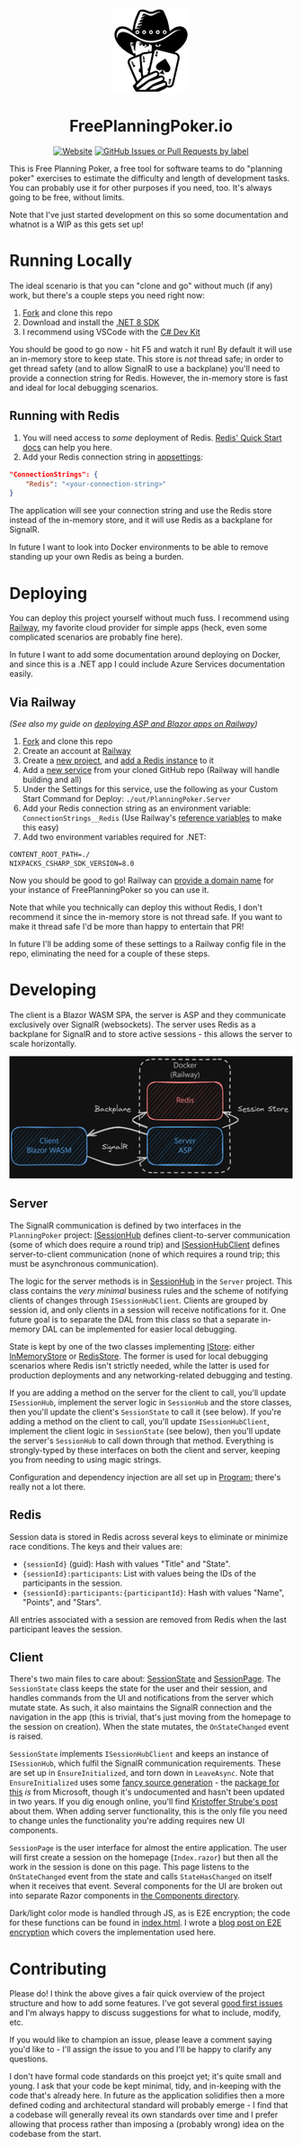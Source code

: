 <div align="center">
  <img src="https://raw.githubusercontent.com/IanWold/PlanningPoker/main/logo.png" height="150">
  <h1>FreePlanningPoker.io</h1>
  <a href="https://freeplanningpoker.io"><img alt="Website" src="https://img.shields.io/website?url=https%3A%2F%2Ffreeplanningpoker.io&style=flat-square"></a>
  <a href="https://github.com/IanWold/PlanningPoker/issues?q=is%3Aopen+is%3Aissue+label%3A%22good+first+issue%22"><img alt="GitHub Issues or Pull Requests by label" src="https://img.shields.io/github/issues/ianwold/planningpoker/good%20first%20issue?style=flat-square"></a>
</div>

This is Free Planning Poker, a free tool for software teams to do "planning poker" exercises to estimate the difficulty and length of development tasks. You can probably use it for other purposes if you need, too. It's always going to be free, without limits.

Note that I've just started development on this so some documentation and whatnot is a WIP as this gets set up!

# Running Locally

The ideal scenario is that you can "clone and go" without much (if any) work, but there's a couple steps you need right now:

1. [Fork](https://github.com/IanWold/PlanningPoker/fork) and clone this repo
2. Download and install the [.NET 8 SDK](https://dotnet.microsoft.com/en-us/download/dotnet/8.0)
3. I recommend using VSCode with the [C# Dev Kit](https://marketplace.visualstudio.com/items?itemName=ms-dotnettools.csdevkit&WT.mc_id=dotnet-35129-website)

You should be good to go now - hit F5 and watch it run! By default it will use an in-memory store to keep state. This store is _not_ thread safe; in order to get thread safety (and to allow SignalR to use a backplane) you'll need to provide a connection string for Redis. However, the in-memory store is fast and ideal for local debugging scenarios.

## Running with Redis

1. You will need access to _some_ deployment of Redis. [Redis' Quick Start docs](https://redis.io/docs/latest/get-started/) can help you here.
2. Add your Redis connection string in [appsettings](https://github.com/IanWold/PlanningPoker/blob/main/PlanningPoker.Server/appsettings.Development.json):

```json
"ConnectionStrings": {
    "Redis": "<your-connection-string>"
}
```

The application will see your connection string and use the Redis store instead of the in-memory store, and it will use Redis as a backplane for SignalR.

In future I want to look into Docker environments to be able to remove standing up your own Redis as being a burden.

# Deploying

You can deploy this project yourself without much fuss. I recommend using [Railway](https://railway.app/), my favorite cloud provider for simple apps (heck, even some complicated scenarios are probably fine here).

In future I want to add some documentation around deploying on Docker, and since this is a .NET app I could include Azure Services documentation easily.

## Via Railway

_(See also my guide on [deploying ASP and Blazor apps on Railway](https://ian.wold.guru/Posts/deploying_aspdotnet_7_projects_with_railway.html))_

1. [Fork](https://github.com/IanWold/PlanningPoker/fork) and clone this repo
2. Create an account at [Railway](https://railway.app)
3. Create a [new project](https://docs.railway.app/guides/projects), and [add a Redis instance](https://docs.railway.app/guides/redis) to it
4. Add a [new service](https://docs.railway.app/guides/services) from your cloned GitHub repo (Railway will handle building and all)
5. Under the Settings for this service, use the following as your Custom Start Command for Deploy: `./out/PlanningPoker.Server`
6. Add your Redis connection string as an environment variable: `ConnectionStrings__Redis` (Use Railway's [reference variables](https://docs.railway.app/guides/variables#reference-variables) to make this easy)
7. Add two environment variables required for .NET:

```env
CONTENT_ROOT_PATH=./
NIXPACKS_CSHARP_SDK_VERSION=8.0
```

Now you should be good to go! Railway can [provide a domain name](https://docs.railway.app/guides/public-networking#railway-provided-domain) for your instance of FreePlanningPoker so you can use it.

Note that while you technically can deploy this without Redis, I don't recommend it since the in-memory store is not thread safe. If you want to make it thread safe I'd be more than happy to entertain that PR!

In future I'll be adding some of these settings to a Railway config file in the repo, eliminating the need for a couple of these steps.

# Developing

The client is a Blazor WASM SPA, the server is ASP and they communicate exclusively over SignalR (websockets). The server uses Redis as a backplane for SignalR and to store active sessions - this allows the server to scale horizontally.

<a href="https://link.excalidraw.com/readonly/NDvp574BNGntF6oGc3Cg?darkMode=true"><img src="https://raw.githubusercontent.com/IanWold/PlanningPoker/main/architecture.png"></a>

## Server

The SignalR communication is defined by two interfaces in the `PlanningPoker` project: [ISessionHub](https://github.com/IanWold/PlanningPoker/blob/main/PlanningPoker/ISessionHub.cs) defines client-to-server communication (some of which does require a round trip) and [ISessionHubClient](https://github.com/IanWold/PlanningPoker/blob/main/PlanningPoker/ISessionHubClient.cs) defines server-to-client communication (none of which requires a round trip; this must be asynchronous communication).

The logic for the server methods is in [SessionHub](https://github.com/IanWold/PlanningPoker/blob/main/PlanningPoker.Server/SessionHub.cs) in the `Server` project. This class contains the _very minimal_ business rules and the scheme of notifying clients of changes through `ISessionHubClient`. Clients are grouped by session id, and only clients in a session will receive notifications for it. One future goal is to separate the DAL from this class so that a separate in-memory DAL can be implemented for easier local debugging.

State is kept by one of the two classes implementing [IStore](https://github.com/IanWold/PlanningPoker/blob/main/PlanningPoker.Server/IStore.cs): either [InMemoryStore](https://github.com/IanWold/PlanningPoker/blob/main/PlanningPoker.Server/InMemoryStore.cs) or [RedisStore](https://github.com/IanWold/PlanningPoker/blob/main/PlanningPoker.Server/RedisStore.cs). The former is used for local debugging scenarios where Redis isn't strictly needed, while the latter is used for production deployments and any networking-related debugging and testing.

If you are adding a method on the server for the client to call, you'll update `ISessionHub`, implement the server logic in `SessionHub` and the store classes, then you'll update the client's `SessionState` to call it (see below). If you're adding a method on the client to call, you'll update `ISessionHubClient`, implement the client logic in `SessionState` (see below), then you'll update the server's `SessionHub` to call down through that method. Everything is strongly-typed by these interfaces on both the client and server, keeping you from needing to using magic strings.

Configuration and dependency injection are all set up in [Program](https://github.com/IanWold/PlanningPoker/blob/main/PlanningPoker.Server/Program.cs); there's really not a lot there.

## Redis

Session data is stored in Redis across several keys to eliminate or minimize race conditions. The keys and their values are:

* `{sessionId}` (guid): Hash with values "Title" and "State".
* `{sessionId}:participants`: List with values being the IDs of the participants in the session.
* `{sessionId}:participants:{participantId}`: Hash with values "Name", "Points", and "Stars".

All entries associated with a session are removed from Redis when the last participant leaves the session.

## Client

There's two main files to care about: [SessionState](https://github.com/IanWold/PlanningPoker/blob/main/PlanningPoker.Client/SessionState.cs) and [SessionPage](https://github.com/IanWold/PlanningPoker/blob/main/PlanningPoker.Client/Pages/SessionPage.razor). The `SessionState` class keeps the state for the user and their session, and handles commands from the UI and notifications from the server which mutate state. As such, it also maintains the SignalR connection and the navigation in the app (this is trivial, that's just moving from the homepage to the session on creation). When the state mutates, the `OnStateChanged` event is raised.

`SessionState` implements `ISessionHubClient` and keeps an instance of `ISessionHub`, which fulfil the SignalR communication requirements. These are set up in `EnsureInitialized`, and torn down in `LeaveAsync`. Note that `EnsureInitialized` uses some [fancy source generation](https://github.com/IanWold/PlanningPoker/blob/main/PlanningPoker.Client/HubConnectionExtensions.cs) - the [package for this](https://github.com/dotnet/aspnetcore/tree/main/src/SignalR/clients/csharp/Client.SourceGenerator/src) _is_ from Microsoft, though it's undocumented and hasn't been updated in two years. If you dig enough online, you'll find [Kristoffer Strube's post](https://kristoffer-strube.dk/post/typed-signalr-clients-making-type-safe-real-time-communication-in-dotnet/) about them. When adding server functionality, this is the only file you need to change unles the functionality you're adding requires new UI components.

`SessionPage` is the user interface for almost the entire application. The user will first create a session on the homepage (`Index.razor`) but then all the work in the session is done on this page. This page listens to the `OnStateChanged` event from the state and calls `StateHasChanged` on itself when it receives that event. Several components for the UI are broken out into separate Razor components in [the Components directory](https://github.com/IanWold/PlanningPoker/tree/main/PlanningPoker.Client/Components).

Dark/light color mode is handled through JS, as is E2E encryption; the code for these functions can be found in [index.html](https://github.com/IanWold/PlanningPoker/blob/main/PlanningPoker.Client/wwwroot/index.html). I wrote a [blog post on E2E encryption](https://ian.wold.guru/Posts/end_to_end_encryption_witn_blazor_wasm.html) which covers the implementation used here.

# Contributing

Please do! I think the above gives a fair quick overview of the project structure and how to add some features. I've got several [good first issues](https://github.com/IanWold/PlanningPoker/issues) and I'm always happy to discuss suggestions for what to include, modify, etc.

If you would like to champion an issue, please leave a comment saying you'd like to - I'll assign the issue to you and I'll be happy to clarify any questions.

I don't have formal code standards on this proejct yet; it's quite small and young. I ask that your code be kept minimal, tidy, and in-keeping with the code that's already here. In future as the application solidifies then a more defined coding and architectural standard will probably emerge - I find that a codebase will generally reveal its own standards over time and I prefer allowing that process rather than imposing a (probably wrong) idea on the codebase from the start.
